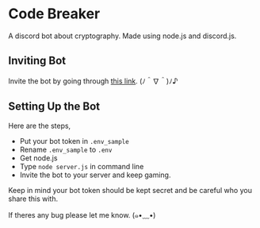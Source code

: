 # Code Breaker

A discord bot about cryptography. Made using node.js and discord.js.

## Inviting Bot

Invite the bot by going through [this link](https://discord.com/oauth2/authorize?client_id=819531103807209503&scope=bot). (ﾉ＾∇＾)ﾉ♪

## Setting Up the Bot

Here are the steps,

- Put your bot token in `.env_sample`
- Rename `.env_sample` to `.env`
- Get node.js
- Type ` node server.js ` in command line 
- Invite the bot to your server and keep gaming.

Keep in mind your bot token should be kept secret and be careful who you share this with.

If theres any bug please let me know.  (๑•﹏•)